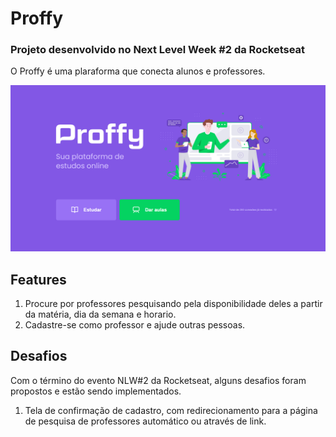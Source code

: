 # Proffy
### Projeto desenvolvido no Next Level Week #2 da Rocketseat

O Proffy é uma plaraforma que conecta alunos e professores.

![Proffy](/tela_inicial.png)

## Features
1. Procure por professores pesquisando pela disponibilidade deles a partir da matéria, dia da semana e horario.
2. Cadastre-se como professor e ajude outras pessoas.

## Desafios 

Com o término do evento NLW#2 da Rocketseat, alguns desafios foram propostos e estão sendo implementados.

1. Tela de confirmação de cadastro, com redirecionamento para a página de pesquisa de professores automático ou através de link.


